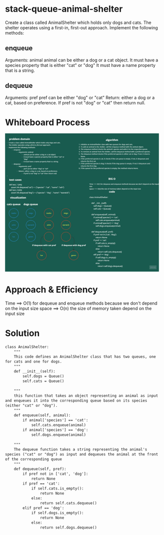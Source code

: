 # stack-queue-animal-shelter

Create a class called AnimalShelter which holds only dogs and cats.
The shelter operates using a first-in, first-out approach.
Implement the following methods:
## enqueue

Arguments: animal
animal can be either a dog or a cat object.
It must have a species property that is either "cat" or "dog"
It must have a name property that is a string.

## dequeue

Arguments: pref
pref can be either "dog" or "cat"
Return: either a dog or a cat, based on preference.
If pref is not "dog" or "cat" then return null.


# Whiteboard Process

![stack-queue-animal-shelter](./../stack_queue_animal_shelter/CC12.jpg)

# Approach & Efficiency

Time ==> O(1) for dequeue and enqueue methods because we don't depend on the input size
space ==> O(n) the size of memory taken depend on the input size

# Solution

    class AnimalShelter:
        """
        This code defines an AnimalShelter class that has two queues, one for cats and one for dogs. 
        """
        def __init__(self):
            self.dogs = Queue() 
            self.cats = Queue() 

        """
        this function that takes an object representing an animal as input and enqueues it into the corresponding queue based on its species (either "cat" or "dog").
        """
        def enqueue(self, animal):
            if animal['species'] == 'cat':
                self.cats.enqueue(animal)
            if animal['species'] == 'dog':
                self.dogs.enqueue(animal)

        """
        The dequeue function takes a string representing the animal's species ("cat" or "dog") as input and dequeues the animal at the front of the corresponding queue
        """
        def dequeue(self, pref):
            if pref not in ['cat', 'dog']:
                return None
            if pref == 'cat':
                if self.cats.is_empty():
                    return None
                else:
                    return self.cats.dequeue()
            elif pref == 'dog':
                if self.dogs.is_empty():
                    return None
                else:
                    return self.dogs.dequeue()
            